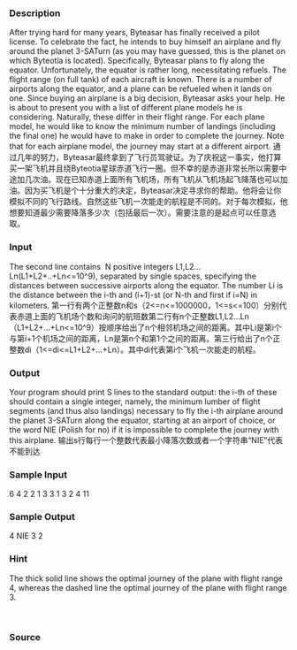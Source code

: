 
### Description
After trying hard for many years, Byteasar has finally received a pilot license. To celebrate the fact, he intends to buy himself an airplane and fly around the planet 3-SATurn (as you may have guessed, this is the planet on which Byteotia is located). Specifically, Byteasar plans to fly along the equator. Unfortunately, the equator is rather long, necessitating refuels. The flight range (on full tank) of each aircraft is known. There is a number of airports along the equator, and a plane can be refueled when it lands on one. Since buying an airplane is a big decision, Byteasar asks your help. He is about to present you with a list of different plane models he is considering. Naturally, these differ in their flight range. For each plane model, he would like to know the minimum number of landings (including the final one) he would have to make in order to complete the journey. Note that for each airplane model, the journey may start at a different airport.
通过几年的努力，Byteasar最终拿到了飞行员驾驶证。为了庆祝这一事实，他打算买一架飞机并且绕Byteotia星球赤道飞行一圈。但不幸的是赤道非常长所以需要中途加几次油。现在已知赤道上面所有飞机场，所有飞机从飞机场起飞降落也可以加油。因为买飞机是个十分重大的决定，Byteasar决定寻求你的帮助。他将会让你模拟不同的飞行路线。自然这些飞机一次能走的航程是不同的。对于每次模拟，他想要知道最少需要降落多少次（包括最后一次）。需要注意的是起点可以任意选取。




### Input
The second line contains  N positive integers L1,L2…Ln(L1+L2+..+Ln<=10^9), separated by single spaces, specifying the distances between successive airports along the equator. The number Li is the distance between the i-th and (i+1)-st (or N-th and first if i=N) in kilometers.
第一行有两个正整数n和s（2<=n<=1000000，1<=s<=100）分别代表赤道上面的飞机场个数和询问的航班数第二行有n个正整数L1,L2…Ln（L1+L2+…+Ln<=10^9）按顺序给出了n个相邻机场之间的距离。其中Li是第i个与第i+1个机场之间的距离，Ln是第n个和第1个之间的距离。第三行给出了n个正整数di（1<=di<=L1+L2+…+Ln）。其中di代表第i个飞机一次能走的航程。







### Output
Your program should print S lines to the standard output: the i-th of these should contain a single integer, namely, the minimum lumber of flight segments (and thus also landings) necessary to fly the i-th airplane around the planet 3-SATurn along the equator, starting at an airport of choice, or the word NIE (Polish for no) if it is impossible to complete the journey with this airplane.
输出s行每行一个整数代表最小降落次数或者一个字符串“NIE”代表不能到达




### Sample Input
6 4
2 2 1 3 3 1
3 2 4 11
### Sample Output
4
NIE
3
2

### Hint
The thick solid line shows the optimal journey of the plane with flight range 4, whereas the dashed line the optimal journey of the plane with flight range 3.

 

### Source
